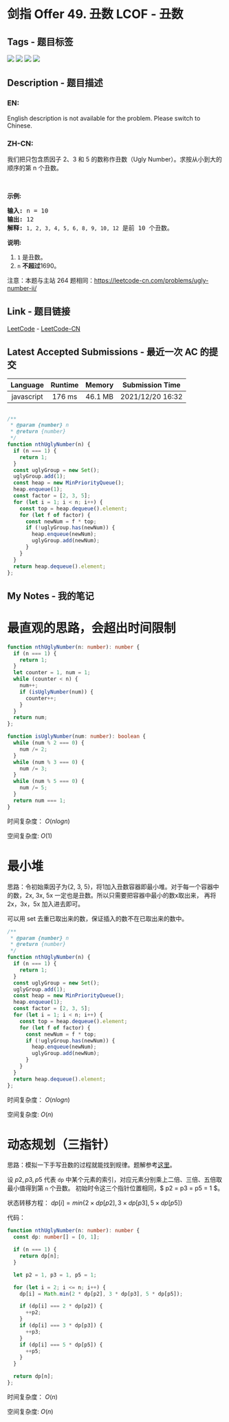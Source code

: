 
# 剑指 Offer 49. 丑数 LCOF - 丑数

## Tags - 题目标签

 <img src="https://img.shields.io/badge/Hash Table-哈希表-blue.svg">   <img src="https://img.shields.io/badge/Math-数学-blue.svg">   <img src="https://img.shields.io/badge/Dynamic Programming-动态规划-blue.svg">   <img src="https://img.shields.io/badge/Heap (Priority Queue)-堆（优先队列）-blue.svg">  


## Description - 题目描述

### EN:
English description is not available for the problem. Please switch to Chinese.

### ZH-CN:
<p>我们把只包含质因子 2、3 和 5 的数称作丑数（Ugly Number）。求按从小到大的顺序的第 n 个丑数。</p>

<p>&nbsp;</p>

<p><strong>示例:</strong></p>

<pre><strong>输入:</strong> n = 10
<strong>输出:</strong> 12
<strong>解释: </strong><code>1, 2, 3, 4, 5, 6, 8, 9, 10, 12</code> 是前 10 个丑数。</pre>

<p><strong>说明:&nbsp;</strong>&nbsp;</p>

<ol>
	<li><code>1</code>&nbsp;是丑数。</li>
	<li><code>n</code>&nbsp;<strong>不超过</strong>1690。</li>
</ol>

<p>注意：本题与主站 264 题相同：<a href="https://leetcode-cn.com/problems/ugly-number-ii/">https://leetcode-cn.com/problems/ugly-number-ii/</a></p>



## Link - 题目链接

[LeetCode](https://leetcode.com/problems/chou-shu-lcof/description/)  -  [LeetCode-CN](https://leetcode-cn.com/problems/chou-shu-lcof/description/)
## Latest Accepted Submissions - 最近一次 AC 的提交


| Language | Runtime | Memory | Submission Time |
|:---:|:---:|:---:|:---:|
| javascript  | 176 ms | 46.1 MB | 2021/12/20 16:32 |

```javascript

/**
 * @param {number} n
 * @return {number}
 */
function nthUglyNumber(n) {
  if (n === 1) {
    return 1;
  }
  const uglyGroup = new Set();
  uglyGroup.add(1);
  const heap = new MinPriorityQueue();
  heap.enqueue(1);
  const factor = [2, 3, 5];
  for (let i = 1; i < n; i++) {
    const top = heap.dequeue().element;
    for (let f of factor) {
      const newNum = f * top;
      if (!uglyGroup.has(newNum)) {
        heap.enqueue(newNum);
        uglyGroup.add(newNum);
      }
    }
  }
  return heap.dequeue().element;
};

```
## My Notes - 我的笔记


# 最直观的思路，会超出时间限制

```typescript
function nthUglyNumber(n: number): number {
  if (n === 1) {
    return 1;
  }
  let counter = 1, num = 1;
  while (counter < n) {
    num++;
    if (isUglyNumber(num)) {
      counter++;
    }
  }
  return num;
};

function isUglyNumber(num: number): boolean {
  while (num % 2 === 0) {
    num /= 2;
  }
  while (num % 3 === 0) {
    num /= 3;
  }
  while (num % 5 === 0) {
    num /= 5;
  }
  return num === 1;
}
```

时间复杂度： $O(nlogn)$

空间复杂度: $O(1)$

# 最小堆

思路：令初始乘因子为{2, 3, 5}，将1加入丑数容器即最小堆。对于每一个容器中的数，2x, 3x, 5x 一定也是丑数。所以只需要把容器中最小的数x取出来， 再将2x，3x，5x 加入进去即可。

可以用 set  去重已取出来的数，保证插入的数不在已取出来的数中。

```javascript
/**
 * @param {number} n
 * @return {number}
 */
function nthUglyNumber(n) {
  if (n === 1) {
    return 1;
  }
  const uglyGroup = new Set();
  uglyGroup.add(1);
  const heap = new MinPriorityQueue();
  heap.enqueue(1);
  const factor = [2, 3, 5];
  for (let i = 1; i < n; i++) {
    const top = heap.dequeue().element;
    for (let f of factor) {
      const newNum = f * top;
      if (!uglyGroup.has(newNum)) {
        heap.enqueue(newNum);
        uglyGroup.add(newNum);
      }
    }
  }
  return heap.dequeue().element;
};
```

时间复杂度： $O(nlogn)$

空间复杂度: $O(n)$

# 动态规划（三指针）

思路：模拟一下手写丑数的过程就能找到规律。题解参考[这里](https://leetcode-cn.com/problems/ugly-number-ii/solution/bao-li-you-xian-dui-lie-xiao-ding-dui-dong-tai-gui/)。

设 $p2, p3, p5$ 代表 `dp` 中某个元素的索引，对应元素分别乘上二倍、三倍、五倍取最小值得到第 `n` 个丑数。 初始时令这三个指针位置相同，$  p2 = p3 = p5 = 1 $。

状态转移方程： $dp[i] = min\{2 \times dp[p2], 3 \times dp[p3], 5 \times dp[p5]\}$

代码：

```typescript
function nthUglyNumber(n: number): number {
  const dp: number[] = [0, 1];

  if (n === 1) {
    return dp[n];
  }

  let p2 = 1, p3 = 1, p5 = 1;

  for (let i = 2; i <= n; i++) {
    dp[i] = Math.min(2 * dp[p2], 3 * dp[p3], 5 * dp[p5]);

    if (dp[i] === 2 * dp[p2]) {
      ++p2;
    }
    if (dp[i] === 3 * dp[p3]) {
      ++p3;
    }
    if (dp[i] === 5 * dp[p5]) {
      ++p5;
    }
  }

  return dp[n];
};
```

时间复杂度： $O(n)$

空间复杂度: $O(n)$



